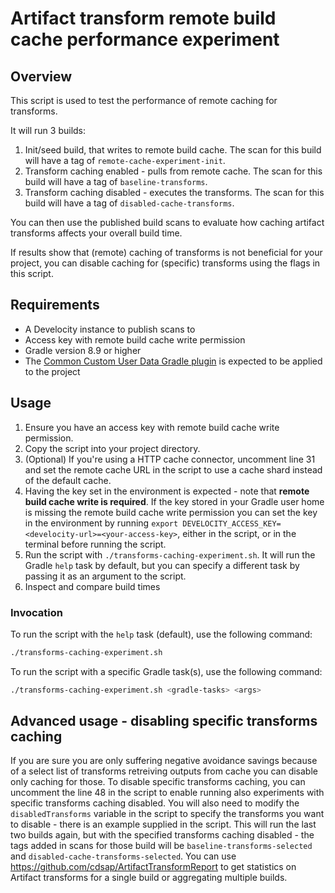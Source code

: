 # Artifact transform remote build cache performance experiment

## Overview 

This script is used to test the performance of remote caching for transforms.  

It will run 3 builds:

1. Init/seed build, that writes to remote build cache. The scan for this build will have a tag of `remote-cache-experiment-init`. 
2. Transform caching enabled - pulls from remote cache. The scan for this build will have a tag of `baseline-transforms`.
3. Transform caching disabled - executes the transforms. The scan for this build will have a tag of `disabled-cache-transforms`.

You can then use the published build scans to evaluate how caching artifact transforms affects your overall build time. 

If results show that (remote) caching of transforms is not beneficial for your project, you can disable caching for (specific) transforms using the flags in this script.

## Requirements

- A Develocity instance to publish scans to
- Access key with remote build cache write permission
- Gradle version 8.9 or higher
- The [Common Custom User Data Gradle plugin](https://github.com/gradle/common-custom-user-data-gradle-plugin) is expected to be applied to the project

## Usage

1. Ensure you have an access key with remote build cache write permission. 
2. Copy the script into your project directory.
3. (Optional) If you're using a HTTP cache connector, uncomment line 31 and set the remote cache URL in the script to use a cache shard instead of the default cache. 
4. Having the key set in the environment is expected - note that **remote build cache write is required**. If the key stored in your Gradle user home is missing the remote build cache write permission you can set the key in the environment by running `export DEVELOCITY_ACCESS_KEY=<develocity-url>=<your-access-key>`, either in the script, or in the terminal before running the script.
5. Run the script with `./transforms-caching-experiment.sh`. It will run the Gradle `help` task by default, but you can specify a different task by passing it as an argument to the script. 
6. Inspect and compare build times 

### Invocation

To run the script with the `help` task (default), use the following command:
```bash
./transforms-caching-experiment.sh
```

To run the script with a specific Gradle task(s), use the following command:
```bash
./transforms-caching-experiment.sh <gradle-tasks> <args>
```

## Advanced usage - disabling specific transforms caching

If you are sure you are only suffering negative avoidance savings because of a select list of transforms retreiving outputs from cache you can disable only caching for those. To disable specific transforms caching, you can uncomment the line 48 in the script to enable running also experiments with specific transforms caching disabled. You will also need to modify the `disabledTransforms` variable in the script to specify the transforms you want to disable - there is an example supplied in the script. This will run the last two builds again, but with the specified transforms caching disabled - the tags added in scans for those build will be `baseline-transforms-selected` and `disabled-cache-transforms-selected`. You can use https://github.com/cdsap/ArtifactTransformReport to get statistics on Artifact transforms for a single build or aggregating multiple builds. 

